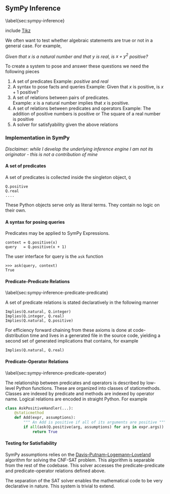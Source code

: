 
SymPy Inference
---------------

\label{sec:sympy-inference}

include [Tikz](tikz_math.md)

We often want to test whether algebraic statements are true or not in a general case.  For example, 

*Given that $x$ is a natural number and that $y$ is real, is $x + y^2$  positive?*

To create a system to pose and answer these questions we need the following pieces

1.  A set of predicates 
    Example: *positive* and *real*
2.  A syntax to pose facts and queries
    Example: Given that $x$ is positive, is $x+1$ positive?
2.  A set of relations between pairs of predicates.  
    Example: $x$ is a natural number implies that $x$ is positive.
3.  A set of relations between predicates and operators
    Example: The addition of positive numbers is positive or
             The square of a real number is positive
4.  A solver for satisfyability given the above relations

### Implementation in SymPy

*Disclaimer: while I develop the underlying inference engine I am not its originator - this is not a contribution of mine*

#### A set of predicates

A set of predicates is collected inside the singleton object, `Q`

    Q.positive
    Q.real
    ....

These Python objects serve only as literal terms.  They contain no logic on their own.

#### A syntax for posing queries

Predicates may be applied to SymPy Expressions. 

    context = Q.positive(x)
    query   = Q.positive(x + 1)

The user interface for query is the `ask` function

    >>> ask(query, context)
    True

#### Predicate-Predicate Relations

\label{sec:sympy-inference-predicate-predicate}

A set of predicate relations is stated declaratively in the following manner

    Implies(Q.natural, Q.integer)
    Implies(Q.integer, Q.real)
    Implies(Q.natural, Q.positive)

For efficiency forward chaining from these axioms is done at code-distribution time and lives in a generated file in the source code, yielding a second set of generated implications that contains, for example

    Implies(Q.natural, Q.real)

#### Predicate-Operator Relations

\label{sec:sympy-inference-predicate-operator}

The relationship between predicates and operators is described by low-level Python functions.  These are organized into classes of staticmethods.  Classes are indexed by predicate and methods are indexed by operator name.  Logical relations are encoded in straight Python.  For example

~~~~~~~~~~Python
class AskPositiveHandler(...):
    @staticmethod
    def Add(expr, assumptions):
        """ An Add is positive if all of its arguments are positive """
        if all(ask(Q.positive(arg, assumptions) for arg in expr.args)):
            return True
~~~~~~~~~~


#### Testing for Satisfiability

SymPy assumptions relies on the [Davis–Putnam–Logemann–Loveland](http://en.wikipedia.org/wiki/DPLL_algorithm) algorithm for solving the CNF-SAT problem.  This algorithm is separable from the rest of the codebase.  This solver accesses the predicate-predicate and predicate-operator relations defined above.

The separation of the SAT solver enables the mathematical code to be very declarative in nature.  This system is trivial to extend.
